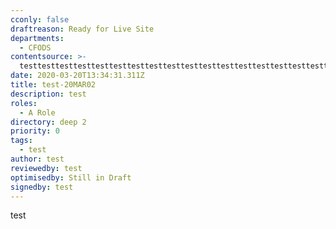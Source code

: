 ```yaml
---
cconly: false
draftreason: Ready for Live Site
departments:
  - CFODS
contentsource: >-
  testtesttesttesttesttesttesttesttesttesttesttesttesttesttesttesttesttesttesttesttesttesttesttesttesttesttesttesttesttesttesttesttesttesttesttesttesttesttesttesttesttesttesttesttesttesttesttesttesttesttesttesttesttesttesttesttesttesttesttest
date: 2020-03-20T13:34:31.311Z
title: test-20MAR02
description: test
roles:
  - A Role
directory: deep 2
priority: 0
tags:
  - test
author: test
reviewedby: test
optimisedby: Still in Draft
signedby: test
---
```

test